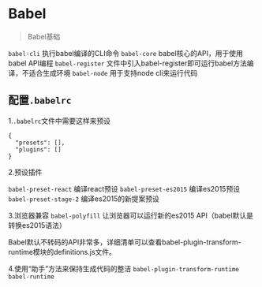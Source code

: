 # Babel

> Babel基础

`babel-cli` 执行babel编译的CLI命令
`babel-core` babel核心的API，用于使用babel API编程
`babel-register` 文件中引入babel-register即可运行babel方法编译，不适合生成环境
`babel-node` 用于支持node cli来运行代码

## 配置`.babelrc`

1.`.babelrc`文件中需要这样来预设

```
{
  "presets": [],
  "plugins": []
}
```

2.预设插件

`babel-preset-react` 编译react预设
`babel-preset-es2015` 编译es2015预设
`babel-preset-stage-2` 编译es2015的新提案预设

3.浏览器兼容
`babel-polyfill` 让浏览器可以运行新的es2015 API（babel默认是转换es2015语法）

Babel默认不转码的API非常多，详细清单可以查看babel-plugin-transform-runtime模块的definitions.js文件。

4.使用“助手”方法来保持生成代码的整洁
`babel-plugin-transform-runtime`
`babel-runtime`
